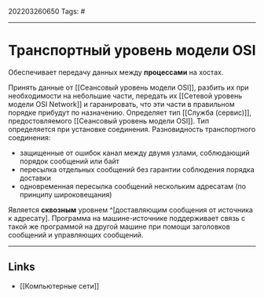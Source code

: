 202203260650
Tags: #

---

# Транспортный уровень модели OSI
Обеспечивает передачу данных между **процессами** на хостах. 

Принять данные от [[Сеансовый уровень модели OSI]], разбить их при необходимости на небольшие части, передать их [[Сетевой уровень модели OSI Network]] и гаранировать, что эти части в правильном порядке прибудут по назначению.
Определяет тип [[Cлужба (сервис)]], предостовляемого [[Сеансовый уровень модели OSI]]. Тип определяется при установке соединения. Разновидность транспортного соединения:
- защищенные от ошибок канал между двумя узлами, соблюдающий порядок сообщений или байт
- пересылка отдельных сообщений без гарантии соблюдения порядка доставки
- одновременная пересылка сообщений нескольким адресатам (по принципу широковещания)

Является **сквозным** уровнем ^[доставляющим сообщения от источника к адресату]. Программа на машине-источнике поддерживает связь с такой же программой на другой машине при помощи заголовков сообщений и управляющих сообщений. 

---
## Links
- [[Компьютерные сети]]
